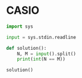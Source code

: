 # CASIO

```python
import sys

input = sys.stdin.readline

def solution():
    N, M = input().split()
    print(int(N == M))

solution()
```

